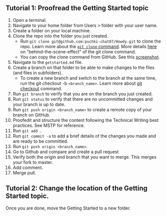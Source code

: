## Tutorial 1: Proofread the Getting Started topic 

1. Open a terminal.
2. Navigate to your home folder from Users > folder with your user name.
3. Create a folder on your local machine.
4. Clone the repo into the folder you just created.
    - Run `git clone git@github.com:puchki-chat07/Howdy.git` to clone the repo. Learn more about the [`git clone` command](https://git-scm.com/book/en/v2/Git-Basics-Getting-a-Git-Repository). More details [here](https://stackoverflow.com/questions/16427600/how-git-clone-actually-works) on "behind-the-scene-effect" of the git clone command.
    - You can copy the clone command from GitHub. See this [screenshot](https://thoughtspot.atlassian.net/wiki/spaces/TC/pages/323977243/Create+a+repository+clone+on+your+local+machine?preview=/323977243/323878920/image2018-6-4_17-24-24.png).
5. Navigate to the `getstarted.md` file.
6. Create a branch on that folder to be able to make changes to the files (and files in subfolders).
    - To create a new branch and switch to the branch at the same time, run the git checkout -b `<branch_name>`. Learn more about [git checkout](https://www.atlassian.com/git/tutorials/using-branches/git-checkout) command.
7. Run `git branch` to verify that you are on the branch you just created.
7. Run `git status` to verify that there are no uncommitted changes and your branch is up to date.
8. Run `git push origin <branch_name>` to create a remote copy of your branch on GitHub.
9. Proofedit and structure the content following the Technical Writing best practices. See MSTP for reference. 
10. Run `git add .`
11. Run `git commit -a` to add a brief details of the changes you made and are ready to be committed.
12. Run `git push origin <branch_name>`.
13. Go to Github and compare and create a pull request
14. Verify both the origin and branch that you want to merge. This merges your fork to master.
15. Add comment.
16. Merge pull.

 
## Tutorial 2: Change the location of the Getting Started topic. 
Once you are done, move the Getting Started to a new folder.
